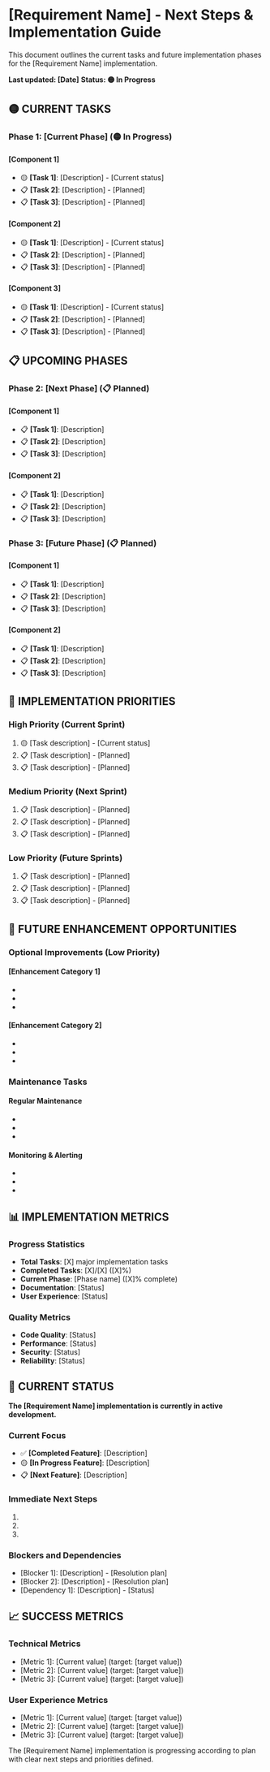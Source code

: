 # [Requirement Name] - Next Steps & Implementation Guide

This document outlines the current tasks and future implementation phases for the [Requirement Name] implementation.

**Last updated: [Date]**
**Status: 🟡 In Progress**

## 🟡 **CURRENT TASKS**

### Phase 1: [Current Phase] (🟡 In Progress)

#### [Component 1]

- 🟡 **[Task 1]**: [Description] - [Current status]
- 📋 **[Task 2]**: [Description] - [Planned]
- 📋 **[Task 3]**: [Description] - [Planned]

#### [Component 2]

- 🟡 **[Task 1]**: [Description] - [Current status]
- 📋 **[Task 2]**: [Description] - [Planned]
- 📋 **[Task 3]**: [Description] - [Planned]

#### [Component 3]

- 🟡 **[Task 1]**: [Description] - [Current status]
- 📋 **[Task 2]**: [Description] - [Planned]
- 📋 **[Task 3]**: [Description] - [Planned]

## 📋 **UPCOMING PHASES**

### Phase 2: [Next Phase] (📋 Planned)

#### [Component 1]

- 📋 **[Task 1]**: [Description]
- 📋 **[Task 2]**: [Description]
- 📋 **[Task 3]**: [Description]

#### [Component 2]

- 📋 **[Task 1]**: [Description]
- 📋 **[Task 2]**: [Description]
- 📋 **[Task 3]**: [Description]

### Phase 3: [Future Phase] (📋 Planned)

#### [Component 1]

- 📋 **[Task 1]**: [Description]
- 📋 **[Task 2]**: [Description]
- 📋 **[Task 3]**: [Description]

#### [Component 2]

- 📋 **[Task 1]**: [Description]
- 📋 **[Task 2]**: [Description]
- 📋 **[Task 3]**: [Description]

## 🎯 **IMPLEMENTATION PRIORITIES**

### High Priority (Current Sprint)

1. 🟡 [Task description] - [Current status]
2. 📋 [Task description] - [Planned]
3. 📋 [Task description] - [Planned]

### Medium Priority (Next Sprint)

1. 📋 [Task description] - [Planned]
2. 📋 [Task description] - [Planned]
3. 📋 [Task description] - [Planned]

### Low Priority (Future Sprints)

1. 📋 [Task description] - [Planned]
2. 📋 [Task description] - [Planned]
3. 📋 [Task description] - [Planned]

## 🔮 **FUTURE ENHANCEMENT OPPORTUNITIES**

### Optional Improvements (Low Priority)

#### [Enhancement Category 1]

- [Enhancement 1]: [Description]
- [Enhancement 2]: [Description]
- [Enhancement 3]: [Description]

#### [Enhancement Category 2]

- [Enhancement 1]: [Description]
- [Enhancement 2]: [Description]
- [Enhancement 3]: [Description]

### Maintenance Tasks

#### Regular Maintenance

- [Maintenance task 1]: [Description]
- [Maintenance task 2]: [Description]
- [Maintenance task 3]: [Description]

#### Monitoring & Alerting

- [Monitoring task 1]: [Description]
- [Monitoring task 2]: [Description]
- [Monitoring task 3]: [Description]

## 📊 **IMPLEMENTATION METRICS**

### Progress Statistics

- **Total Tasks**: [X] major implementation tasks
- **Completed Tasks**: [X]/[X] ([X]%)
- **Current Phase**: [Phase name] ([X]% complete)
- **Documentation**: [Status]
- **User Experience**: [Status]

### Quality Metrics

- **Code Quality**: [Status]
- **Performance**: [Status]
- **Security**: [Status]
- **Reliability**: [Status]

## 🚀 **CURRENT STATUS**

**The [Requirement Name] implementation is currently in active development.**

### Current Focus

- ✅ **[Completed Feature]**: [Description]
- 🟡 **[In Progress Feature]**: [Description]
- 📋 **[Next Feature]**: [Description]

### Immediate Next Steps

1. [Next step 1]: [Description]
2. [Next step 2]: [Description]
3. [Next step 3]: [Description]

### Blockers and Dependencies

- [Blocker 1]: [Description] - [Resolution plan]
- [Blocker 2]: [Description] - [Resolution plan]
- [Dependency 1]: [Description] - [Status]

## 📈 **SUCCESS METRICS**

### Technical Metrics

- [Metric 1]: [Current value] (target: [target value])
- [Metric 2]: [Current value] (target: [target value])
- [Metric 3]: [Current value] (target: [target value])

### User Experience Metrics

- [Metric 1]: [Current value] (target: [target value])
- [Metric 2]: [Current value] (target: [target value])
- [Metric 3]: [Current value] (target: [target value])

The [Requirement Name] implementation is progressing according to plan with clear next steps and priorities defined.

